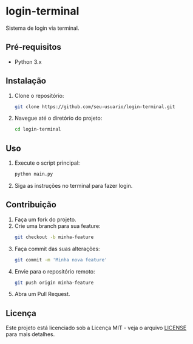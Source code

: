 # login-terminal

Sistema de login via terminal.

## Pré-requisitos

- Python 3.x

## Instalação

1. Clone o repositório:
	```sh
	git clone https://github.com/seu-usuario/login-terminal.git
	```
2. Navegue até o diretório do projeto:
	```sh
	cd login-terminal
	```

## Uso

1. Execute o script principal:
	```sh
	python main.py
	```
2. Siga as instruções no terminal para fazer login.

## Contribuição

1. Faça um fork do projeto.
2. Crie uma branch para sua feature:
	```sh
	git checkout -b minha-feature
	```
3. Faça commit das suas alterações:
	```sh
	git commit -m 'Minha nova feature'
	```
4. Envie para o repositório remoto:
	```sh
	git push origin minha-feature
	```
5. Abra um Pull Request.

## Licença

Este projeto está licenciado sob a Licença MIT - veja o arquivo [LICENSE](LICENSE) para mais detalhes.
